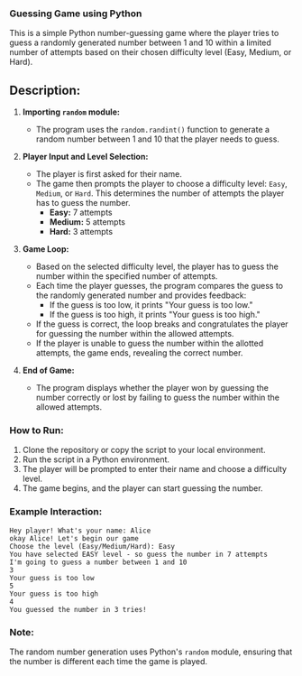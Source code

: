 ### Guessing Game using Python

This is a simple Python number-guessing game where the player tries to guess a randomly generated number between 1 and 10 within a limited number of attempts based on their chosen difficulty level (Easy, Medium, or Hard).

## Description:

1. **Importing `random` module:**
   - The program uses the `random.randint()` function to generate a random number between 1 and 10 that the player needs to guess.

2. **Player Input and Level Selection:**
   - The player is first asked for their name.
   - The game then prompts the player to choose a difficulty level: `Easy`, `Medium`, or `Hard`. This determines the number of attempts the player has to guess the number.
     - **Easy:** 7 attempts
     - **Medium:** 5 attempts
     - **Hard:** 3 attempts

3. **Game Loop:**
   - Based on the selected difficulty level, the player has to guess the number within the specified number of attempts.
   - Each time the player guesses, the program compares the guess to the randomly generated number and provides feedback:
     - If the guess is too low, it prints "Your guess is too low."
     - If the guess is too high, it prints "Your guess is too high."
   - If the guess is correct, the loop breaks and congratulates the player for guessing the number within the allowed attempts.
   - If the player is unable to guess the number within the allotted attempts, the game ends, revealing the correct number.

4. **End of Game:**
   - The program displays whether the player won by guessing the number correctly or lost by failing to guess the number within the allowed attempts.

### How to Run:

1. Clone the repository or copy the script to your local environment.
2. Run the script in a Python environment.
3. The player will be prompted to enter their name and choose a difficulty level.
4. The game begins, and the player can start guessing the number.

### Example Interaction:

```
Hey player! What's your name: Alice
okay Alice! Let's begin our game
Choose the level (Easy/Medium/Hard): Easy
You have selected EASY level - so guess the number in 7 attempts
I'm going to guess a number between 1 and 10
3
Your guess is too low
5
Your guess is too high
4
You guessed the number in 3 tries!
```

### Note:
The random number generation uses Python's `random` module, ensuring that the number is different each time the game is played.
